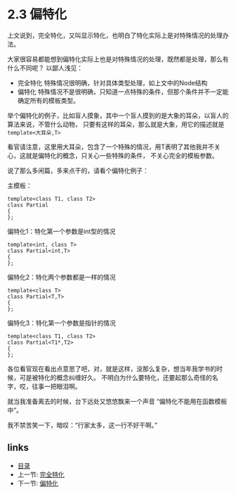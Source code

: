 # 2.3 偏特化

上文说到，完全特化，又叫显示特化，也明白了特化实际上是对特殊情况的处理办法。

大家很容易都能想到偏特化实际上也是对特殊情况的处理，既然都是处理，那么有什么不同呢？ 以鄙人浅见：

- 完全特化 特殊情况很明确，针对具体类型处理，如上文中的Node结构
- 偏特化 特殊情况不是很明确，只知道一点特殊的条件，但那个条件并不一定能确定所有的模板类型。


举个偏特化的例子，比如盲人摸象，其中一个盲人摸到的是大象的耳朵，以盲人的算法来说，不管什么动物，
只要有这样的耳朵，那么就是大象，用它的描述就是 `template<大耳朵,T>`

看官请注意，这里用大耳朵，包含了一个特殊的情况，用T表明了其他我并不关心，这就是偏特化的概念，只关心一些特殊的条件，
不关心完全的模板参数。

说了那么多闲篇，多来点干的，请看个偏特化例子：

主模板：

    template<class T1, class T2>
    class Partial
    {
    };

偏特化1：特化第一个参数是int型的情况

    template<int, class T>
    class Partial<int,T>
    {
    };

偏特化2：特化两个参数都是一样的情况

    template<class T>
    class Partial<T,T>
    {
    };
    
偏特化3：特化第一个参数是指针的情况

    template<class T1, class T2>
    class Partial<T1*,T2>
    {
    };
    
各位看官现在看出点意思了吧，对，就是这样，没那么复杂，想当年我学书的时候，可是被特化的概念纠缠好久。
不明白为什么要特化，还要起那么奇怪的名字，哎，往事一把眼泪啊。

就当我准备离去的时候，台下远处又悠悠飘来一个声音 “偏特化不能用在函数模板中”。

我不禁苦笑一下，暗叹：“行家太多，这一行不好干啊。”

## links
  * [目录](<preface.md>)
  * 上一节: [完全特化](02.02.完全特化.md)
  * 下一节: [偏特化](02.03.偏特化.md)
